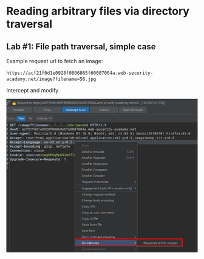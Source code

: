 # Reading arbitrary files via directory traversal

## Lab #1: File path traversal, simple case

Example request url to fetch an image:
```
https://acf21f0d1e0928f0806865f60007004a.web-security-academy.net/image?filename=56.jpg
```

Intercept and modify

![97fdb3e1b146f06375f8a45abab83239.png](./_resources/d72a817b865e408badfef58f4bfab9c1.png)

